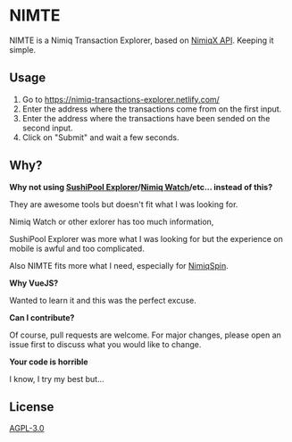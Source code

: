 # NIMTE

NIMTE is a Nimiq Transaction Explorer, based on [NimiqX API](https://api.nimiqx.com/docs/about). Keeping it simple.

## Usage

1. Go to https://nimiq-transactions-explorer.netlify.com/
2. Enter the address where the transactions come from on the first input.
3. Enter the address where the transactions have been sended on the second input.
4. Click on "Submit" and wait a few seconds.

## Why?

**Why not using [SushiPool Explorer](https://explorer.sushipool.com/)/[Nimiq Watch](https://nimiq.watch/)/etc... instead of this?**

They are awesome tools but doesn't fit what I was looking for. 

Nimiq Watch or other exlorer has too much information,

SushiPool Explorer was more what I was looking for but the experience on mobile is awful and too complicated.

Also NIMTE fits more what I need, especially for [NimiqSpin](https://nimiqspin.com/).

**Why VueJS?**

Wanted to learn it and this was the perfect excuse.

**Can I contribute?**

Of course, pull requests are welcome. For major changes, please open an issue first to discuss what you would like to change.

**Your code is horrible**

I know, I try my best but...

## License
[AGPL-3.0](https://choosealicense.com/licenses/agpl-3.0/)
